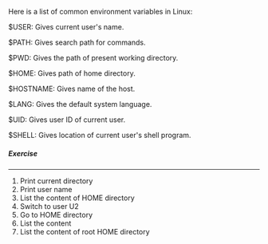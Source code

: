Here is a list of common environment variables in Linux:


$USER: Gives current user's name.

$PATH: Gives search path for commands.

$PWD: Gives the path of present working directory.

$HOME: Gives path of home directory.

$HOSTNAME: Gives name of the host.

$LANG: Gives the default system language.

$UID: Gives user ID of current user.

$SHELL: Gives location of current user's shell program.


##### Exercise
________

1. Print current directory
2. Print user name
3. List the content of HOME directory
4. Switch to user U2
5. Go to HOME directory
6. List the content
6. List the content of root HOME directory

